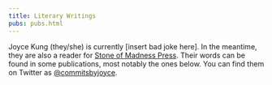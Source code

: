 ```yaml
---
title: Literary Writings
pubs: pubs.html
---
```


Joyce Kung (they/she) is currently [insert bad joke here]. In the meantime, they are also a reader for [Stone of Madness Press](https://stoneofmadnesspress.com/). Their words can be found in some publications, most notably the ones below. You can find them on Twitter as [@commitsbyjoyce](https://twitter.com/commitsbyjoyce).
